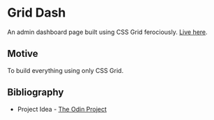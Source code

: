 # Grid Dash

An admin dashboard page built using CSS Grid ferociously. [Live here](https://nirvaanbal.github.io/grid-dash/).

## Motive
To build everything using only CSS Grid.

## Bibliography
- Project Idea - [The Odin Project](https://theodinproject.com)
